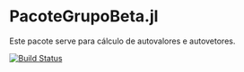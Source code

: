 # PacoteGrupoBeta.jl 

Este pacote serve para cálculo de autovalores e autovetores.

[![Build Status](https://travis-ci.com/EleonoraAvello/GrupoBetaPacote.svg?branch=main)](https://travis-ci.com/EleonoraAvello/GrupoBetaPacote)
